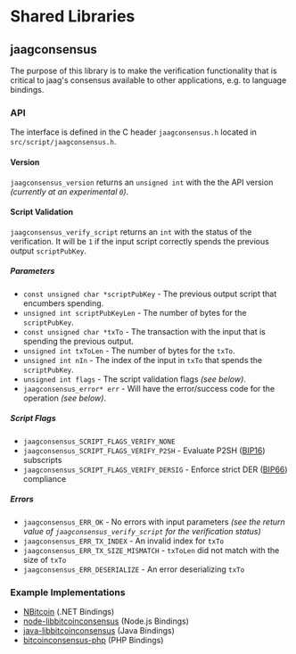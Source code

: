 Shared Libraries
================

## jaagconsensus

The purpose of this library is to make the verification functionality that is critical to jaag's consensus available to other applications, e.g. to language bindings.

### API

The interface is defined in the C header `jaagconsensus.h` located in  `src/script/jaagconsensus.h`.

#### Version

`jaagconsensus_version` returns an `unsigned int` with the the API version *(currently at an experimental `0`)*.

#### Script Validation

`jaagconsensus_verify_script` returns an `int` with the status of the verification. It will be `1` if the input script correctly spends the previous output `scriptPubKey`.

##### Parameters
- `const unsigned char *scriptPubKey` - The previous output script that encumbers spending.
- `unsigned int scriptPubKeyLen` - The number of bytes for the `scriptPubKey`.
- `const unsigned char *txTo` - The transaction with the input that is spending the previous output.
- `unsigned int txToLen` - The number of bytes for the `txTo`.
- `unsigned int nIn` - The index of the input in `txTo` that spends the `scriptPubKey`.
- `unsigned int flags` - The script validation flags *(see below)*.
- `jaagconsensus_error* err` - Will have the error/success code for the operation *(see below)*.

##### Script Flags
- `jaagconsensus_SCRIPT_FLAGS_VERIFY_NONE`
- `jaagconsensus_SCRIPT_FLAGS_VERIFY_P2SH` - Evaluate P2SH ([BIP16](https://github.com/bitcoin/bips/blob/master/bip-0016.mediawiki)) subscripts
- `jaagconsensus_SCRIPT_FLAGS_VERIFY_DERSIG` - Enforce strict DER ([BIP66](https://github.com/bitcoin/bips/blob/master/bip-0066.mediawiki)) compliance

##### Errors
- `jaagconsensus_ERR_OK` - No errors with input parameters *(see the return value of `jaagconsensus_verify_script` for the verification status)*
- `jaagconsensus_ERR_TX_INDEX` - An invalid index for `txTo`
- `jaagconsensus_ERR_TX_SIZE_MISMATCH` - `txToLen` did not match with the size of `txTo`
- `jaagconsensus_ERR_DESERIALIZE` - An error deserializing `txTo`

### Example Implementations
- [NBitcoin](https://github.com/NicolasDorier/NBitcoin/blob/master/NBitcoin/Script.cs#L814) (.NET Bindings)
- [node-libbitcoinconsensus](https://github.com/bitpay/node-libbitcoinconsensus) (Node.js Bindings)
- [java-libbitcoinconsensus](https://github.com/dexX7/java-libbitcoinconsensus) (Java Bindings)
- [bitcoinconsensus-php](https://github.com/Bit-Wasp/bitcoinconsensus-php) (PHP Bindings)
